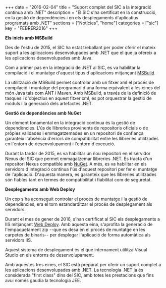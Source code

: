 +++
date        = "2016-02-04"
title       = "Suport complet del SIC a la integració contínua amb .NET"
description = "El SIC s'ha certificat en la construcció, en la gestió de dependències i en els desplegaments d'aplicatius programats amb .NET"
sections    = ["Notícies", "home"]
categories  = ["sic"]
key         = "FEBRER2016"
+++

__Els inicis amb MSBuild__

Des de l'estiu de 2015, el SIC ha estat treballant per poder oferir el mateix suport a les aplicacions desenvolupades amb .NET que el que ja ofereix a les aplicacions desenvolupades amb Java.

Com a primer pas en la integració de .NET al SIC, es va habilitar la compilació i el muntatge d'aquest tipus d'aplicacions mitjançant [MSBuild](https://msdn.microsoft.com/es-es/library/dd393574.aspx).

La utilització de MSBuild permet controlar amb un fitxer xml el procés de compilació i muntatge del programari d'una forma equivalent a les eines del món Java tals com ANT i Maven. Amb MSBuild, a través de la definició de tasques i d'objectius en aquest fitxer xml, es pot orquestrar la gestió de mòduls i la generació dels artefactes .NET.

__Gestió de dependències amb NuGet__

Un element fonamental en la integració contínua és la gestió de dependències. L'ús de llibreries provinents de repositoris oficials o de pròpies validades i emmagatzemades en un repositori de confiança garanteix l'absència d'errors de compatibilitat entre les llibreries utilitzades en l'entorn de desenvolupament i l'entorn d'execució.

Durant la tardor de 2015, es va habilitar un nou repositori en el servidor Nexus del SIC que permet emmagatzemar llibreries .NET. Es tracta d'un repositori Nexus compatible amb [NuGet](https://www.nuget.org/). A més, es va habilitar en els servidors d'integració contínua l'ús d'aquest repositori per fer el muntatge de l'aplicació. D'aquesta manera, es garanteix que les llibreries utilitzades són fiables tant en termes de compatibilitat i fiabilitat com de seguretat.

__Desplegaments amb Web Deploy__

Un cop s'ha aconseguit controlar el procés de muntatge i la gestió de dependències, era el torn estandarditzar el procés de desplegament als servidors.

Durant el mes de gener de 2016, s'han certificat al SIC els desplegaments a IIS mitjançant [Web Deploy](https://www.microsoft.com/es-es/download/details.aspx?id=43717&751be11f-ede8-5a0c-058c-2ee190a24fa6=True). Amb aquesta eina, s'aprofita la generació de l'empaquetament zip --que es desa en el procés de muntatge en les carpetes de binaris-- per desplegar l'aplicació de forma automàtica als servidors IIS.

Aquest sistema de desplegament és el que internament utilitza Visual Studio en els entorns de desenvolupament.

Amb aquestes tres eines, el SIC està preparat per oferir un suport complet a les aplicacions desenvolupades amb .NET. La tecnologia .NET ja és considerada "first class" dins del SIC, amb totes les prestacions que fins avui només gaudia la tecnologia JEE.

